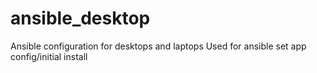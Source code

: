 # ansible_desktop
Ansible configuration for desktops and laptops
Used for ansible set app config/initial install

